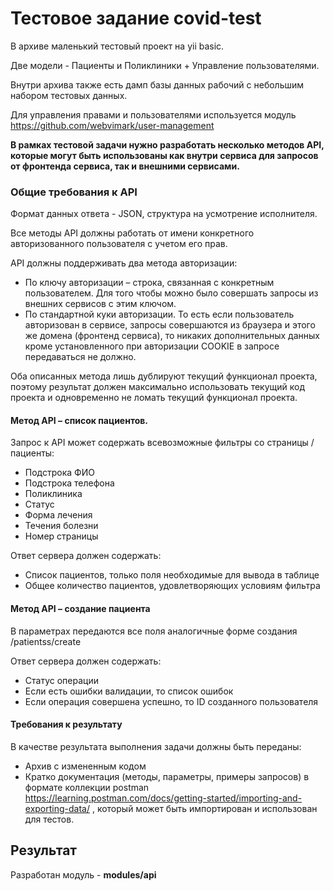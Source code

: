 # Тестовое задание covid-test

В архиве маленький тестовый проект на yii basic.

Две модели - Пациенты и Поликлиники + Управление пользователями.

Внутри архива также есть дамп базы данных рабочий с небольшим набором тестовых данных.

Для управления правами и пользователями используется модуль https://github.com/webvimark/user-management

**В рамках тестовой задачи нужно разработать несколько методов API, которые могут быть использованы как внутри сервиса для запросов от фронтенда сервиса, так и внешними сервисами.**

### Общие требования к API
Формат данных ответа - JSON, структура на усмотрение исполнителя.

Все методы API должны работать от имени конкретного авторизованного пользователя с учетом его прав.

API должны поддерживать два метода авторизации:
- По ключу авторизации – строка, связанная с конкретным пользователем. Для того чтобы можно было совершать запросы из внешних сервисов с этим ключом.
- По стандартной куки авторизации. То есть если пользователь авторизован в сервисе, запросы совершаются из браузера и этого же домена (фронтенд сервиса), то никаких дополнительных данных кроме установленного при авторизации COOKIE в запросе передаваться не должно.

Оба описанных метода лишь дублируют текущий функционал проекта, поэтому результат должен максимально использовать текущий код проекта и одновременно не ломать текущий функционал проекта.

#### Метод API – список пациентов.
Запрос к API может содержать всевозможные фильтры со страницы /пациенты:

- Подстрока ФИО
- Подстрока телефона
- Поликлиника
- Статус
- Форма лечения
- Течения болезни
- Номер страницы

Ответ сервера должен содержать:
 - Список пациентов, только поля необходимые для вывода в таблице
 - Общее количество пациентов, удовлетворяющих условиям фильтра

#### Метод API – создание пациента
В параметрах передаются все поля аналогичные форме создания  /patientss/create

Ответ сервера должен содержать:
- Статус операции
- Если есть ошибки валидации, то список ошибок
- Если операция совершена успешно, то ID созданного пользователя

#### Требования к результату
В качестве результата выполнения задачи должны быть переданы:
- Архив с измененным кодом
- Кратко документация (методы, параметры, примеры запросов) в формате коллекции postman https://learning.postman.com/docs/getting-started/importing-and-exporting-data/ , который может быть импортирован и использован для тестов.

## Результат 

Разработан модуль - **modules/api**